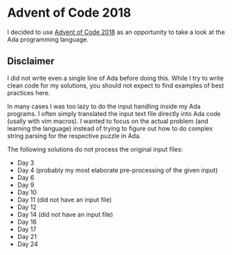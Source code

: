Advent of Code 2018
===================

I decided to use [Advent of Code 2018](https://adventofcode.com/2018) as an opportunity to take a look at the Ada programming language.

Disclaimer
----------

I did not write even a single line of Ada before doing this. While I try to write clean code for my solutions, you should not expect to find examples of best practices here.

In many cases I was too lazy to do the input handling inside my Ada programs. I often simply translated the input text file directly into Ada code (usally with vim macros). I wanted to focus on the actual problem (and learning the language) instead of trying to figure out how to do complex string parsing for the respective puzzle in Ada.

The following solutions do not process the original input files:

- Day 3
- Day 4 (probably my most elaborate pre-processing of the given input)
- Day 6
- Day 9
- Day 10
- Day 11 (did not have an input file)
- Day 12
- Day 14 (did not have an input file)
- Day 16
- Day 17
- Day 21
- Day 24
